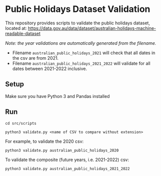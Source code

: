 # Public Holidays Dataset Validation

This repository provides scripts to validate the public holidays dataset, located at: https://data.gov.au/data/dataset/australian-holidays-machine-readable-dataset

_Note: the year validations are automatically generated from the filename._

- Filename `australian_public_holidays_2021` will check that all dates in the csv are from 2021.
- Filename `australian_public_holidays_2021_2022` will validate for all dates between 2021-2022 inclusive.

## Setup

Make sure you have Python 3 and Pandas installed

## Run

`cd src/scripts`

`python3 validate.py <name of CSV to compare without extension>`

For example, to validate the 2020 csv:

`python3 validate.py australian_public_holidays_2020`

To validate the composite (future years, i.e. 2021-2022) csv:

`python3 validate.py australian_public_holidays_2021_2022`
